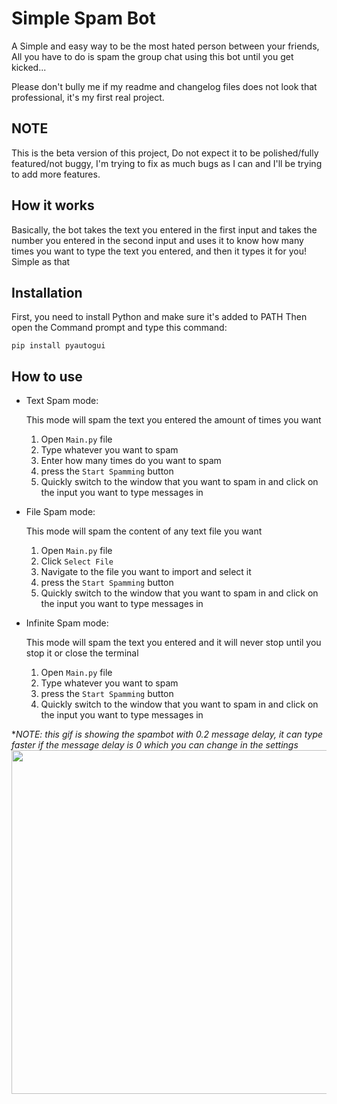 # Simple Spam Bot

A Simple and easy way to be the most hated person between your friends, All you have to do is spam the group chat 
using this bot until you get kicked...

Please don't bully me if my readme and changelog files does not look that professional, it's my first real project.

## NOTE

This is the beta version of this project, Do not expect it to be polished/fully featured/not buggy, I'm trying to fix as much bugs as I can and I'll be trying to add more features.

## How it works

Basically, the bot takes the text you entered in the first input and takes the number you entered in the second input and uses it 
to know how many times you want to type the text you entered, and then it types it for you!
Simple as that

## Installation

First, you need to install Python and make sure it's added to PATH
Then open the Command prompt and type this command:
```batch
pip install pyautogui
```

## How to use

* Text Spam mode:

    This mode will spam the text you entered the amount of times you want

    1. Open `Main.py` file
    2. Type whatever you want to spam
    3. Enter how many times do you want to spam
    4. press the `Start Spamming` button
    5. Quickly switch to the window that you want to spam in and click on the input you want to type messages in 

* File Spam mode:

    This mode will spam the content of any text file you want

    1. Open `Main.py` file
    2. Click `Select File`
    3. Navigate to the file you want to import and select it
    4. press the `Start Spamming` button
    5. Quickly switch to the window that you want to spam in and click on the input you want to type messages in

* Infinite Spam mode:

    This mode will spam the text you entered and it will never stop until you stop it or close the terminal

    1. Open `Main.py` file
    2. Type whatever you want to spam
    3. press the `Start Spamming` button
    4. Quickly switch to the window that you want to spam in and click on the input you want to type messages in 

**NOTE: this gif is showing the spambot with 0.2 message delay, it can type faster if the message delay is 0 which you can change in the settings*
<img src="https://i.imgur.com/XpOG7B9.gif" width="900" height="550" />
